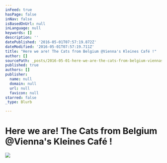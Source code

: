 ```yaml
---
inFeed: true
hasPage: false
inNav: false
isBasedOnUrl: null
inLanguage: null
keywords: []
description: ''
datePublished: '2016-05-01T07:57:19.872Z'
dateModified: '2016-05-01T07:57:19.711Z'
title: "Here we are! The Cats from Belgium @Vienna's Kleines Café !"
author: []
sourcePath: _posts/2016-05-01-here-we-are-the-cats-from-belgium-viennas-kleines-cafe.md
published: true
authors: []
publisher:
  name: null
  domain: null
  url: null
  favicon: null
starred: false
_type: Blurb

---
```

# Here we are! The Cats from Belgium @Vienna's Kleines Café !
![](https://the-grid-user-content.s3-us-west-2.amazonaws.com/1a1eb1af-bf4f-49d5-9744-d2c6307d3a54.jpg)